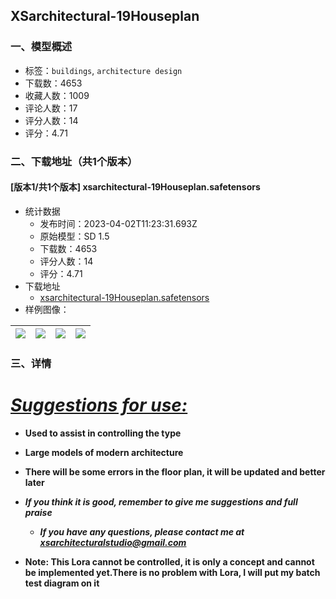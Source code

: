 ## XSarchitectural-19Houseplan
### 一、模型概述

- 标签：`buildings`, `architecture design`
- 下载数：4653
- 收藏人数：1009
- 评论人数：17
- 评分人数：14
- 评分：4.71

### 二、下载地址（共1个版本）

#### [版本1/共1个版本] xsarchitectural-19Houseplan.safetensors

- 统计数据
  - 发布时间：2023-04-02T11:23:31.693Z
  - 原始模型：SD 1.5
  - 下载数：4653
  - 评分人数：14
  - 评分：4.71
- 下载地址
  - [xsarchitectural-19Houseplan.safetensors](https://civitai.com/api/download/models/31817)
- 样例图像：

| <img src="https://image.civitai.com/xG1nkqKTMzGDvpLrqFT7WA/ff012c10-9891-4f9f-c962-e20daa2ed700/width=450/361944.jpeg" /> | <img src="https://image.civitai.com/xG1nkqKTMzGDvpLrqFT7WA/f1fcb753-5200-4b6d-1264-ca7a4114c800/width=450/361945.jpeg" /> | <img src="https://image.civitai.com/xG1nkqKTMzGDvpLrqFT7WA/5e016b66-acd9-4aeb-2bed-c185ed46f300/width=450/361955.jpeg" /> | <img src="https://image.civitai.com/xG1nkqKTMzGDvpLrqFT7WA/ea9e7145-2350-46e6-1109-bd2944f08400/width=450/361954.jpeg" /> |
| ---- | ---- | ---- | ---- |


### 三、详情
<h1><strong><em><u>Suggestions for use:</u></em></strong></h1><ul><li><p><strong>Used to assist in controlling the type</strong></p></li><li><p><strong>Large models of modern architecture</strong></p></li><li><p><strong>There will be some errors in the floor plan, it will be updated and better later</strong></p></li><li><p><strong><em>If you think it is good, remember to give me suggestions and full praise</em></strong></p><ul><li><p><strong><em>If you have any questions, please contact me at </em></strong><a target="_blank" rel="ugc" href="mailto:xsarchitecturalstudio@gmail.com"><strong><em><u>xsarchitecturalstudio@gmail.com</u></em></strong></a></p></li></ul></li><li><p><strong>Note: This Lora cannot be controlled, it is only a concept and cannot be implemented yet.There is no problem with Lora, I will put my batch test diagram on it</strong></p></li></ul>